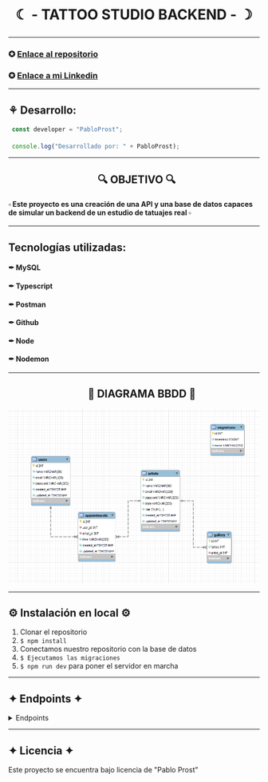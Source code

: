 <h1 align="center">☾ - TATTOO STUDIO BACKEND - ☽</p></h1>

---
### ✪ [Enlace al repositorio](https://github.com/PabloProst/Tattoo-Studio-backend)
### ✪ [Enlace a mi Linkedin](https://www.linkedin.com/in/pablo-ezequiel-prost-926ab6297/)

---

## ⚘ Desarrollo:

``` js
 const developer = "PabloProst";

 console.log("Desarrollado por: " + PabloProst);
```  
---

## &nbsp;&nbsp;&nbsp;&nbsp;&nbsp;&nbsp;&nbsp;&nbsp;&nbsp;&nbsp;&nbsp;&nbsp;&nbsp;&nbsp;&nbsp;&nbsp;&nbsp;&nbsp;&nbsp;&nbsp;&nbsp;&nbsp;&nbsp;&nbsp;&nbsp;&nbsp;&nbsp;&nbsp;&nbsp;&nbsp;&nbsp;&nbsp;&nbsp;&nbsp;&nbsp;&nbsp;:mag: OBJETIVO :mag:

#### ▫︎ Este proyecto es una creación de una API y una base de datos capaces de simular un backend de un estudio de tatuajes real ▫︎

---

## Tecnologías utilizadas:

#### ✒︎ MySQL
#### ✒︎ Typescript
#### ✒︎ Postman
#### ✒︎ Github
#### ✒︎ Node
#### ✒︎ Nodemon

---
## &nbsp;&nbsp;&nbsp;&nbsp;&nbsp;&nbsp;&nbsp;&nbsp;&nbsp;&nbsp;&nbsp;&nbsp;&nbsp;&nbsp;&nbsp;&nbsp;&nbsp;&nbsp;&nbsp;&nbsp;&nbsp;&nbsp;&nbsp;&nbsp;&nbsp;&nbsp;&nbsp;&nbsp;&nbsp;&nbsp;&nbsp;&nbsp;:rocket: DIAGRAMA BBDD :rocket:


<img src = "./src/img/bbdd.png" width = "900px">

---

## :gear: Instalación en local :gear:
1. Clonar el repositorio
2. ` $ npm install `
3. Conectamos nuestro repositorio con la base de datos 
4. ``` $ Ejecutamos las migraciones ``` 
5. ``` $ npm run dev ```  para poner el servidor en marcha

----
## ✦ Endpoints ✦

<details>
<summary>Endpoints</summary>

- **REGISTER**

    ```
    POST http://localhost:3430/register

    {
        "name": "pedro",
        "email": "pedro@pedro.com",
        "password": "1234A!"
    }
    ```

- **LOGIN**

    ```
    POST http://localhost:3430/login

    {
        "email": "pedro@pedro.com",
        "password": "1234A!"
    }
    ```

- **PROFILE**

    ```
    POST http://localhost:3430/profile

    TOKEN +

    {
        "email": "pedro@pedro.com",
        "password": "GeeksHubs1!"
    }
    ```

- **UPDATE USER**

    ```
    POST http://localhost:3430/update

    TOKEN +

    {
        "email": "hola@pedro.com",
        "password": "1111A!"
    }
    ```

- **GET GALLERY**

    ```
    POST http://localhost:3430/gallery
    ```

- **ARTIST REGISTER (ADMIN)**

    ```
    POST http://localhost3430/admin/register
    ```

- **ARTIST LOGIN**

    ```
    POST http://localhost3430/admin/login
    ```

- **GET ALL USERS (ADMIN)**

    ```
    POST http://localhost:3430/admin/users
    ```

- **DELETE USER (ADMIN)**

    ```
    POST http://localhost:3430/admin/delete

    {
        "id": "1"
    }
    ```

- **NEW APPOINTMENT**

    ```
    POST http://localhost:3430/appointment/new

    {
        "user": 1,
        "artist": 1,
        "time": "2023-12-20T15:30:00.000Z"
    }
    ```

- **GET USER APPOINTMENTS**

    ```
    GET http://localhost:3430/myappointments

    {
        "id": "11"
    }
    ```

- **GET ARTIST APPOINTMENTS**

    ```
    GET http://localhost:3430/admin/myappointments

    {
        "id": "2"
    }
    ```

</details>


---
## ✦ Licencia ✦
Este proyecto se encuentra bajo licencia de "Pablo Prost"
